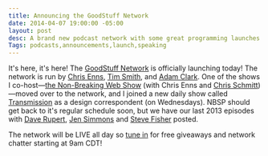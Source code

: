 ```yaml
---
title: Announcing the GoodStuff Network
date: 2014-04-07 19:00:00 -05:00
layout: post
desc: A brand new podcast network with some great programming launches today!
Tags: podcasts,announcements,launch,speaking
---
```


It's here, it's here! The [GoodStuff Network](http://goodstuff.fm/) is officially launching today! The network is run by [Chris Enns](https://twitter.com/iChris), [Tim Smith](https://twitter.com/ttimsmith), and [Adam Clark](https://twitter.com/avclark). One of the shows I co-host—[the Non-Breaking Web Show](http://goodstuff.fm/nbsp) (with Chris Enns and [Chris Schmitt](http://www.twitter.com/teleject))—moved over to the network, and I joined a new daily show called [Transmission](http://goodstuff.fm/transmission) as a design correspondent (on Wednesdays). NBSP should get back to it's regular schedule soon, but we have our last 2013 episodes with [Dave Rupert](http://goodstuff.fm/nbsp/45), [Jen Simmons](http://goodstuff.fm/nbsp/46) and [Steve Fisher](http://goodstuff.fm/nbsp/47) posted.

The network will be LIVE all day so [tune in](http://goodstuff.fm/live) for free giveaways and network chatter starting at 9am CDT!



